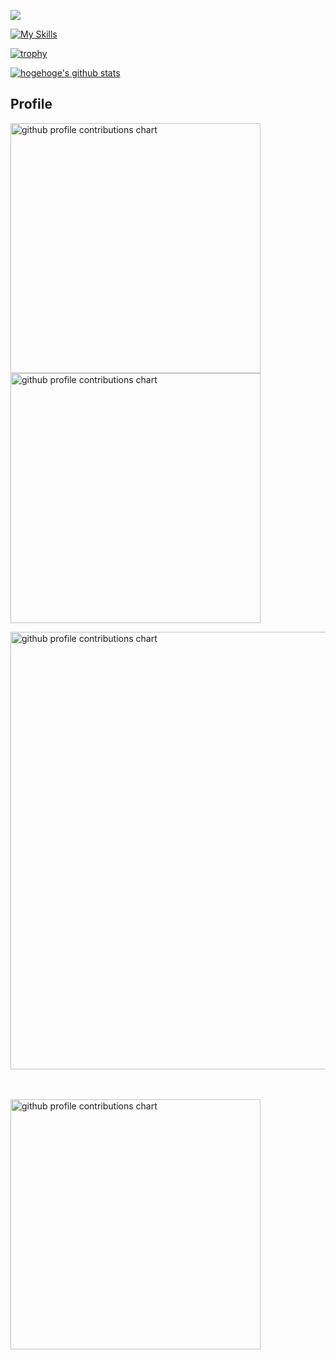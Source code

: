 ![](https://komarev.com/ghpvc/?username=ichinosukezx)

[![My Skills](https://skillicons.dev/icons?i=c,cpp,html,js,py,rust,vscode&perline=10)](https://skillicons.dev)

[![trophy](https://github-profile-trophy.vercel.app/?username=ichinosukezx&theme=onedark)](https://github.com/ryo-ma/github-profile-trophy)

<!-- リポジトリステータス -->
[![hogehoge's github stats](https://github-readme-stats.vercel.app/api?username=ichinosukezx&hide=contribs&count_private=true&show_icons=true&theme=tokyonight)](https://github.com/ichinosukezx/)

## Profile


<p align="left">
  <picture>
        <source media="(prefers-color-scheme: dark)"  srcset="output/metrics.base.svg" width="400" />
	<source media="(prefers-color-scheme: light)" srcset="output/metrics.base.svg" width="400" />
	<img alt="github profile contributions chart"    src="https://raw.githubusercontent.com/ichinosukezx/ichinosukezx/output-3d-contrib/day.svg" />
  </picture>
  <picture>
   	<source media="(prefers-color-scheme: dark)"  srcset="output/details.svg" width="400" />
	<source media="(prefers-color-scheme: light)" srcset="output/details.svg" width="400" />
	<img alt="github profile contributions chart"    src="https://raw.githubusercontent.com/ichinosukezx/ichinosukezx/output-3d-contrib/day.svg" />
  </picture>
</p>

<p align="left" >
	<picture>
	  <source media="(prefers-color-scheme: dark)"  srcset="profile-3d-contrib/profile-night-rainbow.svg" width="700" />
	  <source media="(prefers-color-scheme: light)" srcset="profile-3d-contrib/profile-season-animate.svg" width="700" />
	  <img alt="github profile contributions chart"    src="https://raw.githubusercontent.com/ichinosukezx/ichinosukezx/output-3d-contrib/day.svg" />
	</picture>
</p>　

<p align="left">
<picture>
  <source media="(prefers-color-scheme: light)"  srcset="output/metrics.plugin.achievements.compact.svg" width="400" />
  <source media="(prefers-color-scheme: dark)"  srcset="output/metrics.plugin.achievements.compact.svg" width="400" />
 <img alt="github profile contributions chart"    src="https://raw.githubusercontent.com/ichinosukezx/ichinosukezx/output-3d-contrib/day.svg" />
</picture>
